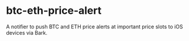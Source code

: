 # btc-eth-price-alert
A notifier to push BTC and ETH price alerts at important price slots to iOS devices via Bark.
